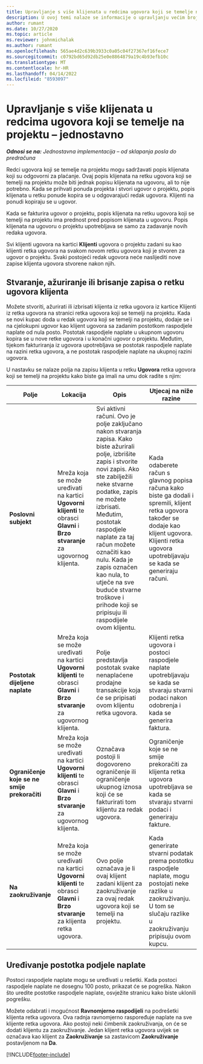 ```yaml
---
title: Upravljanje s više klijenata u redcima ugovora koji se temelje na projektu – jednostavno
description: U ovoj temi nalaze se informacije o upravljanju većim brojem klijenata u redcima ugovora koji se temelje na projektu.
author: rumant
ms.date: 10/27/2020
ms.topic: article
ms.reviewer: johnmichalak
ms.author: rumant
ms.openlocfilehash: 565ae4d2c639b3933c0a05c04f27367ef16fece7
ms.sourcegitcommit: c0792bd65d92db25e0e8864879a19c4b93efb10c
ms.translationtype: MT
ms.contentlocale: hr-HR
ms.lasthandoff: 04/14/2022
ms.locfileid: "8593097"
---
```

# <a name="manage-multiple-customers-on-project-based-contract-lines---lite"></a>Upravljanje s više klijenata u redcima ugovora koji se temelje na projektu – jednostavno

_**Odnosi se na:** Jednostavna implementacija – od sklapanja posla do predračuna_

Redci ugovora koji se temelje na projektu mogu sadržavati popis klijenata koji su odgovorni za plaćanje. Ovaj popis klijenata na retku ugovora koji se temelji na projektu može biti jednak popisu klijenata na ugovoru, ali to nije potrebno. Kada se prihvati ponuda projekta i stvori ugovor o projektu, popis klijenata u retku ponude kopira se u odgovarajući redak ugovora. Klijenti na ponudi kopiraju se u ugovor.

Kada se fakturira ugovor o projektu, popis klijenata na retku ugovora koji se temelji na projektu ima prednost pred popisom klijenata u ugovoru. Popis klijenata na ugovoru o projektu upotrebljava se samo za zadavanje novih redaka ugovora.

Svi klijenti ugovora na kartici **Klijenti** ugovora o projektu zadani su kao klijenti retka ugovora na svakom novom retku ugovora koji je stvoren za ugovor o projektu. Svaki postojeći redak ugovora neće naslijediti nove zapise klijenta ugovora stvorene nakon njih.

## <a name="create-update-or-delete-a-contract-line-customer-record"></a>Stvaranje, ažuriranje ili brisanje zapisa o retku ugovora klijenta

Možete stvoriti, ažurirati ili izbrisati klijenta iz retka ugovora iz kartice Klijenti iz retka ugovora na stranici retka ugovora koji se temelji na projektu. Kada se novi kupac doda u redak ugovora koji se temelji na projektu, dodaje se i na cjelokupni ugovor kao klijent ugovora sa zadanim postotkom raspodjele naplate od nula posto. Postotak raspodjele naplate u ukupnom ugovoru kopira se u nove retke ugovora i u konačni ugovor o projektu. Međutim, tijekom fakturiranja iz ugovora upotrebljava se postotak raspodjele naplate na razini retka ugovora, a ne postotak raspodjele naplate na ukupnoj razini ugovora.

U nastavku se nalaze polja na zapisu klijenta u retku **Ugovora** retka ugovora koji se temelji na projektu kako biste ga imali na umu dok radite s njim:

| Polje | Lokacija | Opis | Utjecaj na niže razine |
| --- | --- | --- | --- |
| **Poslovni subjekt** | Mreža koja se može uređivati na kartici **Ugovorni klijenti** te obrasci **Glavni** i **Brzo stvaranje** za ugovornog klijenta. | Svi aktivni računi. Ovo je polje zaključano nakon stvaranja zapisa. Kako biste ažurirali polje, izbrišite zapis i stvorite novi zapis. Ako ste zabilježili neke stvarne podatke, zapis ne možete izbrisati. Međutim, postotak raspodjele naplate za taj račun možete označiti kao nulu. Kada je zapis označen kao nula, to utječe na sve buduće stvarne troškove i prihode koji se pripisuju ili raspodijele ovom klijentu. | Kada odaberete račun s glavnog popisa računa kako biste ga dodali i spremili, klijent retka ugovora također se dodaje kao klijent ugovora. Klijenti retka ugovora upotrebljavaju se kada se generiraju računi. |
| **Postotak dijeljene naplate** | Mreža koja se može uređivati na kartici **Ugovorni klijenti** te obrasci **Glavni** i **Brzo stvaranje** za ugovornog klijenta. | Polje predstavlja postotak svake nenaplaćene prodajne transakcije koja će se pripisati ovom klijentu retka ugovora. | Klijenti retka ugovora i postoci raspodjele naplate upotrebljavaju se kada se stvaraju stvarni podaci nakon odobrenja i kada se generira faktura. |
| **Ograničenje koje se ne smije prekoračiti** | Mreža koja se može uređivati na kartici **Ugovorni klijenti** te obrasci **Glavni** i **Brzo stvaranje** za ugovornog klijenta. | Označava postoji li dogovoreno ograničenje ili ograničenje ukupnog iznosa koji će se fakturirati tom klijentu za redak ugovora. | Ograničenje koje se ne smije prekoračiti za klijenta retka ugovora upotrebljava se kada se stvaraju stvarni podaci i generiraju fakture. |
| **Na zaokruživanje** | Mreža koja se može uređivati na kartici **Ugovorni klijenti** te obrasci **Glavni** i **Brzo stvaranje** za klijenta retka ugovora. | Ovo polje označava je li ovaj klijent zadani klijent za zaokruživanje za ovaj redak ugovora koji se temelji na projektu. | Kada generirate stvarni podatak prema postotku raspodjele naplate, mogu postojati neke razlike u zaokruživanju. U tom se slučaju razlike u zaokruživanju pripisuju ovom kupcu. |

## <a name="edit-billing-split-percentages"></a>Uređivanje postotka podjele naplate

Postoci raspodjele naplate mogu se uređivati u rešetki. Kada postoci raspodjele naplate ne dosegnu 100 posto, prikazat će se pogreška. Nakon što uredite postotke raspodjele naplate, osvježite stranicu kako biste uklonili pogrešku.

Možete odabrati i mogućnost **Ravnomjerno raspodijeli** na podrešetki klijenta retka ugovora. Ova radnja ravnomjerno raspoređuje naplate na sve klijente retka ugovora. Ako postoji neki čimbenik zaokruživanja, on će se dodati klijentu za zaokruživanje. Jedan klijent retka ugovora uvijek se označava kao klijent za **Zaokruživanje** sa zastavicom **Zaokruživanje** postavljenom na **Da**.


[!INCLUDE[footer-include](../../includes/footer-banner.md)]